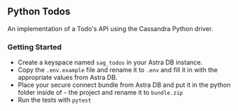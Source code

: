 ## Python Todos

An implementation of a Todo's API using the Cassandra Python driver.

### Getting Started
- Create a keyspace named `sag_todos` in your Astra DB instance.
- Copy the `.env.example` file and rename it to `.env` and fill it in with the appropriate values from Astra DB.
- Place your secure connect bundle from Astra DB and put it in the python folder inside of - the project and rename it to `bundle.zip`
- Run the tests with `pytest` 
